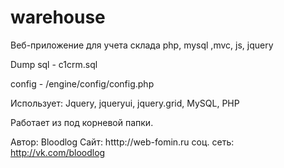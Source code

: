 # warehouse
Веб-приложение для учета склада
php, mysql ,mvc, js, jquery

Dump sql - c1crm.sql

config - /engine/config/config.php

Использует: Jquery, jqueryui, jquery.grid, MySQL, PHP

Работает из под корневой папки.

Автор: Bloodlog
Сайт: htttp://web-fomin.ru
соц. сеть: http://vk.com/bloodlog